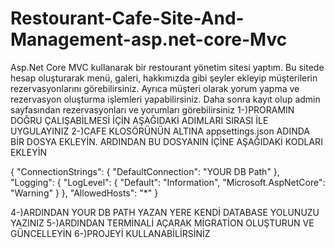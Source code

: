 # Restourant-Cafe-Site-And-Management-asp.net-core-Mvc
Asp.Net Core MVC kullanarak bir restourant yönetim sitesi yaptım. Bu sitede hesap oluşturarak menü, galeri, hakkımızda gibi şeyler ekleyip müşterilerin rezervasyonlarını görebilirsiniz. Ayrıca müşteri olarak yorum yapma ve rezervasyon oluşturma işlemleri yapabilirsiniz. Daha sonra kayıt olup admin sayfasından rezervasyonları ve yorumları görebilirsiniz
1-)PRORAMIN DOĞRU ÇALIŞABİLMESİ İÇİN AŞAĞIDAKİ ADIMLARI SIRASI İLE UYGULAYINIZ
2-)CAFE KLOSÖRÜNÜN ALTINA appsettings.json ADINDA BİR DOSYA EKLEYİN. ARDINDAN BU DOSYANIN İÇİNE AŞAĞIDAKİ KODLARI EKLEYİN


{
  "ConnectionStrings": {
    "DefaultConnection": "YOUR DB Path"
  },
  "Logging": {
    "LogLevel": {
      "Default": "Information",
      "Microsoft.AspNetCore": "Warning"
    }
  },
  "AllowedHosts": "*"
}


4-)ARDINDAN YOUR DB PATH YAZAN YERE KENDİ DATABASE YOLUNUZU YAZINIZ
5-)ARDINDAN TERMİNALİ AÇARAK MİGRATİON OLUŞTURUN VE GÜNCELLEYİN
6-)PROJEYİ KULLANABİLİRSİNİZ
